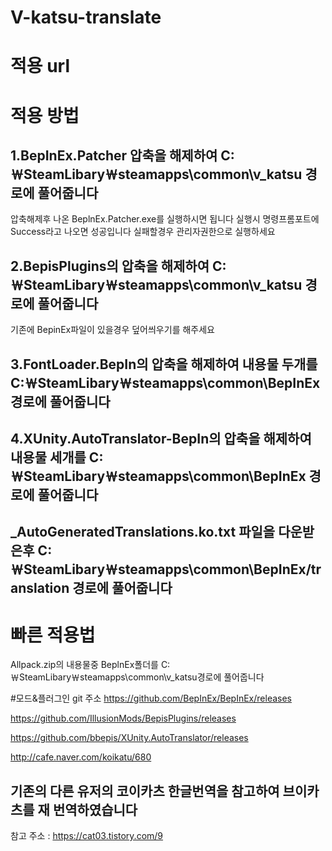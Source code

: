 # V-katsu-translate

# 적용 url 

# 적용 방법
## 1.BepInEx.Patcher 압축을 해제하여 C:￦SteamLibary￦steamapps\common\v_katsu 경로에 풀어줍니다
압축해제후 나온 BeplnEx.Patcher.exe를 실행하시면 됩니다 실행시 명령프롬포트에 Success라고 나오면 성공입니다 실패할경우 관리자권한으로 실행하세요

## 2.BepisPlugins의 압축을 해제하여 C:￦SteamLibary￦steamapps\common\v_katsu 경로에 풀어줍니다
기존에 BepinEx파일이 있을경우 덮어씌우기를 해주세요

## 3.FontLoader.BepIn의 압축을 해제하여 내용물 두개를 C:￦SteamLibary￦steamapps\common\BepInEx 경로에 풀어줍니다

## 4.XUnity.AutoTranslator-BepIn의 압축을 해제하여 내용물 세개를 C:￦SteamLibary￦steamapps\common\BepInEx 경로에 풀어줍니다

## _AutoGeneratedTranslations.ko.txt 파일을 다운받은후 C:￦SteamLibary￦steamapps\common\BepInEx/translation 경로에 풀어줍니다


# 빠른 적용법
Allpack.zip의 내용물중 BeplnEx폴더를 C:￦SteamLibary￦steamapps\common\v_katsu경로에 풀어줍니다

#모드&플러그인 git 주소
https://github.com/BepInEx/BepInEx/releases

https://github.com/IllusionMods/BepisPlugins/releases

https://github.com/bbepis/XUnity.AutoTranslator/releases

http://cafe.naver.com/koikatu/680

## 기존의 다른 유저의 코이카츠 한글번역을 참고하여 브이카츠를 재 번역하였습니다
참고 주소 : https://cat03.tistory.com/9
